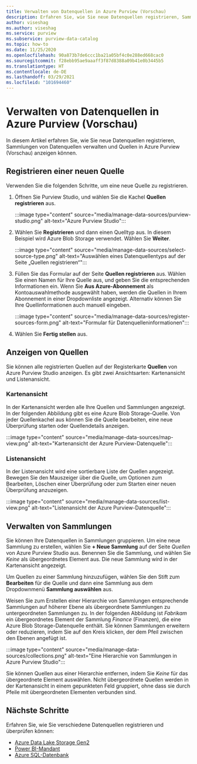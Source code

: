 ```yaml
---
title: Verwalten von Datenquellen in Azure Purview (Vorschau)
description: Erfahren Sie, wie Sie neue Datenquellen registrieren, Sammlungen von Datenquellen verwalten und Quellen in Azure Purview (Vorschau) anzeigen können.
author: viseshag
ms.author: viseshag
ms.service: purview
ms.subservice: purview-data-catalog
ms.topic: how-to
ms.date: 11/25/2020
ms.openlocfilehash: 90a873b7de6ccc1ba21a05bf4c0e288ed668cac0
ms.sourcegitcommit: f28ebb95ae9aaaff3f87d8388a09b41e0b3445b5
ms.translationtype: HT
ms.contentlocale: de-DE
ms.lasthandoff: 03/29/2021
ms.locfileid: "101694460"
---
```

# <a name="manage-data-sources-in-azure-purview-preview"></a>Verwalten von Datenquellen in Azure Purview (Vorschau)

In diesem Artikel erfahren Sie, wie Sie neue Datenquellen registrieren, Sammlungen von Datenquellen verwalten und Quellen in Azure Purview (Vorschau) anzeigen können.

## <a name="register-a-new-source"></a>Registrieren einer neuen Quelle

Verwenden Sie die folgenden Schritte, um eine neue Quelle zu registrieren.

1. Öffnen Sie Purview Studio, und wählen Sie die Kachel **Quellen registrieren** aus.

   :::image type="content" source="media/manage-data-sources/purview-studio.png" alt-text="Azure Purview Studio":::

1. Wählen Sie **Registrieren** und dann einen Quelltyp aus. In diesem Beispiel wird Azure Blob Storage verwendet. Wählen Sie **Weiter**.

   :::image type="content" source="media/manage-data-sources/select-source-type.png" alt-text="Auswählen eines Datenquellentyps auf der Seite „Quellen registrieren“":::

1. Füllen Sie das Formular auf der Seite **Quellen registrieren** aus. Wählen Sie einen Namen für Ihre Quelle aus, und geben Sie die entsprechenden Informationen ein. Wenn Sie **Aus Azure-Abonnement** als Kontoauswahlmethode ausgewählt haben, werden die Quellen in Ihrem Abonnement in einer Dropdownliste angezeigt. Alternativ können Sie Ihre Quellinformationen auch manuell eingeben.

   :::image type="content" source="media/manage-data-sources/register-sources-form.png" alt-text="Formular für Datenquelleninformationen":::

1. Wählen Sie **Fertig stellen** aus.

## <a name="view-sources"></a>Anzeigen von Quellen

Sie können alle registrierten Quellen auf der Registerkarte **Quellen** von Azure Purview Studio anzeigen. Es gibt zwei Ansichtsarten: Kartenansicht und Listenansicht.

### <a name="map-view"></a>Kartenansicht

In der Kartenansicht werden alle Ihre Quellen und Sammlungen angezeigt. In der folgenden Abbildung gibt es eine Azure Blob Storage-Quelle. Von jeder Quellenkachel aus können Sie die Quelle bearbeiten, eine neue Überprüfung starten oder Quellendetails anzeigen.

:::image type="content" source="media/manage-data-sources/map-view.png" alt-text="Kartenansicht der Azure Purview-Datenquelle":::

### <a name="list-view"></a>Listenansicht

In der Listenansicht wird eine sortierbare Liste der Quellen angezeigt. Bewegen Sie den Mauszeiger über die Quelle, um Optionen zum Bearbeiten, Löschen einer Überprüfung oder zum Starten einer neuen Überprüfung anzuzeigen.

:::image type="content" source="media/manage-data-sources/list-view.png" alt-text="Listenansicht der Azure Purview-Datenquelle":::

## <a name="manage-collections"></a>Verwalten von Sammlungen

Sie können Ihre Datenquellen in Sammlungen gruppieren. Um eine neue Sammlung zu erstellen, wählen Sie **+ Neue Sammlung** auf der Seite *Quellen* von Azure Purview Studio aus. Benennen Sie die Sammlung, und wählen Sie *Keine* als übergeordnetes Element aus. Die neue Sammlung wird in der Kartenansicht angezeigt.

Um Quellen zu einer Sammlung hinzuzufügen, wählen Sie den Stift zum **Bearbeiten** für die Quelle und dann eine Sammlung aus dem Dropdownmenü **Sammlung auswählen** aus.

Weisen Sie zum Erstellen einer Hierarchie von Sammlungen entsprechende Sammlungen auf höherer Ebene als übergeordnete Sammlungen zu untergeordneten Sammlungen zu. In der folgenden Abbildung ist *Fabrikam* ein übergeordnetes Element der Sammlung *Finance* (Finanzen), die eine Azure Blob Storage-Datenquelle enthält. Sie können Sammlungen erweitern oder reduzieren, indem Sie auf den Kreis klicken, der dem Pfeil zwischen den Ebenen angefügt ist.

:::image type="content" source="media/manage-data-sources/collections.png" alt-text="Eine Hierarchie von Sammlungen in Azure Purview Studio":::

Sie können Quellen aus einer Hierarchie entfernen, indem Sie *Keine* für das übergeordnete Element auswählen. Nicht übergeordnete Quellen werden in der Kartenansicht in einem gepunkteten Feld gruppiert, ohne dass sie durch Pfeile mit übergeordneten Elementen verbunden sind.

## <a name="next-steps"></a>Nächste Schritte

Erfahren Sie, wie Sie verschiedene Datenquellen registrieren und überprüfen können:

* [Azure Data Lake Storage Gen2](register-scan-adls-gen2.md)
* [Power BI-Mandant](register-scan-power-bi-tenant.md)
* [Azure SQL-Datenbank](register-scan-azure-sql-database.md)
